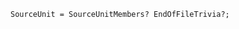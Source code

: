 <!-- This file is generated automatically by infrastructure scripts. Please don't edit by hand. -->

```{ .ebnf .slang-ebnf #SourceUnit }
SourceUnit = SourceUnitMembers? EndOfFileTrivia?;
```
